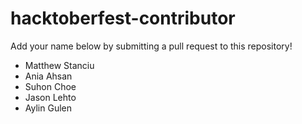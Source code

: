 # hacktoberfest-contributor
Add your name below by submitting a pull request to this repository!

- Matthew Stanciu
- Ania Ahsan
- Suhon Choe
- Jason Lehto
- Aylin Gulen
